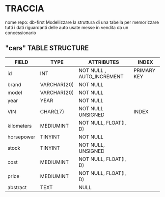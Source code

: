 # TRACCIA

nome repo: db-first
Modellizzare la struttura di una tabella per memorizzare tutti i dati riguardanti delle auto usate messe in vendita da un concessionario

## "cars" TABLE STRUCTURE

| FIELD      | TYPE        | ATTRIBUTES                | INDEX       |
| ---------- | ----------- | ------------------------- | ----------- |
| id         | INT         | NOT NULL , AUTO_INCREMENT | PRIMARY KEY |
| brand      | VARCHAR(20) | NOT NULL                  |             |
| model      | VARCHAR(20) | NOT NULL                  |             |
| year       | YEAR        | NOT NULL                  |             |
| VIN        | CHAR(17)    | NOT NULL UNSIGNED         | INDEX       |
| kilometers | MEDIUMINT   | NOT NULL, FLOAT(I, D)     |             |
| horsepower | TINYINT     | NOT NULL                  |             |
| stock      | TINYINT     | NOT NULL, UNSIGNED        |             |
| cost       | MEDIUMINT   | NOT NULL, FLOAT(I, D)     |             |
| price      | MEDIUMINT   | NOT NULL, FLOAT(I, D)     |             |
| abstract   | TEXT        | NULL                      |             |
